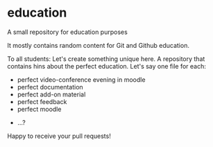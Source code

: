 education
=========

A small repository for education purposes

It mostly contains random content for Git and Github education.

To all students: 
Let's create something unique here. A repository that contains hins 
about the perfect education.
Let's say one file for each:
* perfect video-conference evening in moodle
* perfect documentation
* perfect add-on material
* perfect feedback
* perfect moodle
+ ...?

Happy to receive your pull requests!
